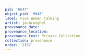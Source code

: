 ```yaml
---
pid: '6647'
object_pid: '9645'
label: Five Women Talking
artist: janbrueghel
provenance_date:
provenance_location:
provenance_text: Private Collection
collection: provenance
order: '2157'
---
```

